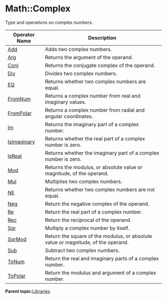 # Math::Complex

Type and operations on complex numbers.

|Operator Name|Description|
|-------------|-----------|
|[Add](complex__add.md)|Adds two complex numbers.|
|[Arg](complex__arg.md)|Returns the argument of the operand.|
|[Conj](complex__conj.md)|Returns the conjugate complex of the operand.|
|[Div](complex__div.md)|Divides two complex numbers.|
|[EQ](complex__eq.md)|Returns whether two complex numbers are equal.|
|[FromNum](complex__fromnum.md)|Returns a complex number from real and imaginary values.|
|[FromPolar](complex__frompolar.md)|Returns a complex number from radial and angular coordinates.|
|[Im](complex__im.md)|Returns the imaginary part of a complex number.|
|[IsImaginary](complex__isimaginary.md)|Returns whether the real part of a complex number is zero.|
|[IsReal](complex__isreal.md)|Returns whether the imaginary part of a complex number is zero.|
|[Mod](complex__modulus.md)|Returns the modulus, or absolute value or magnitude, of the operand.|
|[Mul](complex__mul.md)|Multiplies two complex numbers.|
|[NE](complex__ne.md)|Returns whether two complex numbers are not equal.|
|[Neg](complex__neg.md)|Return the negative complex of the operand.|
|[Re](complex__re.md)|Return the real part of a complex number.|
|[Rec](complex__rec.md)|Return the reciprocal of the operand.|
|[Sqr](complex__sqr.md)|Multiply a complex number by itself.|
|[SqrMod](complex__sqrmod.md)|Return the square of the modulus, or absolute value or magnitude, of the operand.|
|[Sub](complex__sub.md)|Subtract two complex numbers.|
|[ToNum](complex__tonum.md)|Return the real and imaginary parts of a complex number.|
|[ToPolar](complex__topolar.md)|Return the modulus and argument of a complex number.|


**Parent topic:**[Libraries](../../libraries/libraries.md)

